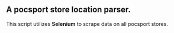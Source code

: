 ## A pocsport store location parser.

This script utilizes **Selenium** to scrape data on all pocsport stores.
